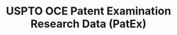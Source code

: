 ---
bigquery: https://console.cloud.google.com/bigquery?p=patents-public-data&d=uspto_oce_pair&page=dataset
citation: 'Graham, S. Marco, A., and Miller, A. (2015). “The USPTO Patent Examination
  Research Dataset: A Window on the Process of Patent Examination.”'
contributors: Graham, S. Marco, A., Miller, A.
cost: None
description: The latest version of PatEx (referred to below as the 2020 release) contains
  detailed information on nearly 11.9 million publicly-viewable provisional and non-provisional
  patent applications to the USPTO and over 4.6 million Patent Cooperation Treaty
  (PCT) applications. It is based on data that OCE downloaded from the Patent Examination
  Data System (PEDS) in April, 2021. The PEDS data are sourced from Public PAIR. The
  first time that OCE used PEDS as the basis of PatEx was for the 2019 release. We
  took the PEDS data and organized it into the familiar PatEx data files, which are
  based on the organization of the Public PAIR portal. The data files include information
  on each application’s characteristics, prosecution history, continuation history,
  claims of foreign priority, patent term adjustment history, publication history,
  and correspondence address information.
documentation: 'For the 2019 and later releases, new technical documentation is available
  https://www.uspto.gov/sites/default/files/documents/PatEx-2019-Technical-Doc.pdf


  A document describing the 2014-2017 data sets is available and can be cited as:
  Graham, Stuart J.H. and Marco, Alan C. and Miller, Richard, The USPTO Patent Examination
  Research Dataset: A Window on the Process of Patent Examination (November 30, 2015).
  Available at SSRN: https://ssrn.com/abstract=2702637.'
last_edit: Mon, 04 Apr 2022 19:06:22 GMT
location: https://www.uspto.gov/ip-policy/economic-research/research-datasets/patent-examination-research-dataset-public-pair
maintained_by: EconomicsData@uspto.gov
related_publications: https://ssrn.com/abstract=29956744, https://ssrn.com/abstract=2702637
schema_fields: '[''invention_subject_matter'', ''parent_country_code'', ''examiner_id'',
  ''recorded_date'', ''correspondence_name_line_2'', ''continuation_type'', ''filing_date'',
  ''examiner_name_last'', ''examiner_name_first'', ''uspc_subclass'', ''atty_docket_number'',
  ''correspondence_postal_code'', ''inventor_country_code'', ''earliest_pgpub_number'',
  ''inventor_rank'', ''child_application_number'', ''confirm_number'', ''abandon_date'',
  ''correspondence_region_name'', ''correspondence_country_code'', ''event_description'',
  ''examiner_name_middle'', ''inventor_country_name'', ''inventor_address_type'',
  ''wipo_pub_date'', ''parent_application_number'', ''disposal_type'', ''invention_title'',
  ''inventor_region_code'', ''inventor_name_last'', ''application_type'', ''appl_status_code'',
  ''foreign_parent_id'', ''correspondence_street_line_2'', ''correspondence_name_line_1'',
  ''status_description'', ''small_entity_indicator'', ''correspondence_city'', ''patent_number'',
  ''file_location_date'', ''application_number_pair'', ''inventor_name_middle'', ''earliest_pgpub_date'',
  ''aia_first_to_file'', ''examiner_art_unit'', ''sequence_number'', ''customer_number'',
  ''correspondence_region_code'', ''parent_country'', ''inventor_name_first'', ''file_location'',
  ''uspc_class'', ''appl_status_date'', ''event_code'', ''correspondence_street_line_1'',
  ''wipo_pub_number'', ''patent_issue_date'', ''correspondence_country_name'', ''foreign_parent_date'',
  ''status_code'', ''application_number'', ''child_filing_date'', ''parent_filing_date'']'
shortname: patex
tags:
- patents
- legal
- history
terms_of_use: 'USPTO’s online databases are not designed or intended to be a source
  for bulk downloads of USPTO data when accessed through the website’s interfaces.
  Individuals, companies, IP addresses, or blocks of IP addresses who, in effect,
  deny or decrease service by generating unusually high numbers of database accesses
  (searches, pages, or hits), whether generated manually or in an automated fashion,
  may be denied access to USPTO servers without notice.


  Bulk data products may be separately obtained from the USPTO, either for free or
  at the cost of dissemination. For details, see information on Electronic Bulk Data
  Products: https://www.uspto.gov/learning-and-resources/electronic-bulk-data-products'
title: USPTO OCE Patent Examination Research Data (PatEx)
uuid: 4342caa7-23af-420c-b2f6-6088f133df6a
---